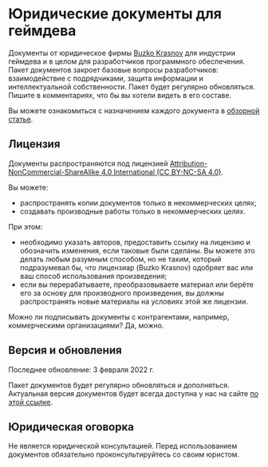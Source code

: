 # Юридические документы для геймдева
Документы от юридическое фирмы [Buzko Krasnov](https://www.buzko.legal/digital/yuridicheskie-dokumenty-dlya-razrabotchikov-igr-i-po) для индустрии геймдева и в целом для разработчиков программного обеспечения. Пакет документов закроет базовые вопросы разработчиков: взаимодействие с подрядчиками, защита информации и интеллектуальной собственности. Пакет будет регулярно обновляться. Пишите в комментариях, что бы вы хотели видеть в его составе.

Вы можете ознакомиться с назначением каждого документа в [обзорной статье](https://vc.ru/legal/358819-open-source-dokumenty-dlya-razrabotchikov-igr-i-softa).

## Лицензия
Документы распространяются под лицензией [Attribution-NonCommercial-ShareAlike 4.0 International (CC BY-NC-SA 4.0)](https://creativecommons.org/licenses/by-nc-sa/4.0/deed.en).

Вы можете:
- распространять копии документов только в некоммерческих целях;
- создавать производные работы только в некоммерческих целях.

При этом:
- необходимо указать авторов, предоставить ссылку на лицензию и обозначить изменения, если таковые были сделаны. Вы можете это делать любым разумным способом, но не таким, который подразумевал бы, что лицензиар (Buzko Krasnov) одобряет вас или ваш способ использования произведения;
- если вы перерабатываете, преобразовываете материал или берёте его за основу для производного произведения, вы должны распространять новые материалы на условиях этой же лицензии.

Можно ли подписывать документы с контрагентами, например, коммерческими организациями? Да, можно.

## Версия и обновления
Последнее обновление: 3 февраля 2022 г.

Пакет документов будет регулярно обновляться и дополняться. Актуальная версия документов будет всегда доступна у нас на сайте [по этой ссылке](https://www.buzko.legal/digital/yuridicheskie-dokumenty-dlya-razrabotchikov-igr-i-po).

## Юридическая оговорка
Не является юридической консультацией. Перед использованием документов обязательно проконсультируйтесь со своим юристом.
